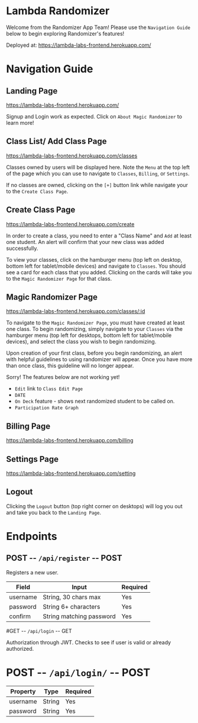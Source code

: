 # Lambda Randomizer

Welcome from the Randomizer App Team! Please use the `Navigation Guide` below to begin exploring Randomizer's features!
 

Deployed at: https://lambda-labs-frontend.herokuapp.com/

# Navigation Guide

## Landing Page 
https://lambda-labs-frontend.herokuapp.com/

Signup and Login work as expected.
Click on `About Magic Randomizer` to learn more!

## Class List/ Add Class Page
https://lambda-labs-frontend.herokuapp.com/classes

Classes owned by users will be displayed here.  Note the `Menu` at the top left of the page which you can use to navigate to `Classes`, `Billing`, or `Settings`.

If no classes are owned, clicking on the `[+]` button link while navigate your to the `Create Class Page`.

## Create Class Page
https://lambda-labs-frontend.herokuapp.com/create

In order to create a class, you need to enter a "Class Name" and `Add` at least one student. An alert will confirm that your new class was added successfully.

To view your classes, click on the hamburger menu (top left on desktop, bottom left for tablet/mobile devices) and navigate to `Classes`. You should see a card for each class that you added.  Clicking on the cards will take you to the `Magic Randomizer Page` for that class.

## Magic Randomizer Page
https://lambda-labs-frontend.herokuapp.com/classes/:id

To navigate to the `Magic Randomizer Page`, you must have created at least one class.  To begin randomizing, simply navigate to your `Classes` via the hamburger menu (top left for desktops, bottom left for tablet/mobile devices), and select the class you wish to begin randomizing.

Upon creation of your first class, before you begin randomizing, an alert with helpful guidelines to using randomizer will appear.  Once you have more than once class, this guideline will no longer appear.

Sorry! The features below are not working yet!

  * `Edit` link to `Class Edit Page`
  * `DATE`
  * `On Deck` feature - shows next randomized student to be called on.
  * `Participation Rate Graph`

## Billing Page
https://lambda-labs-frontend.herokuapp.com/billing

## Settings Page
https://lambda-labs-frontend.herokuapp.com/setting

## Logout

Clicking the `Logout` button (top right corner on desktops) will log you out and take you back to the `Landing Page`.



# Endpoints

## POST -- `/api/register` -- POST

Registers a new user.

| Field        | Input                                                     | Required |
| ------------ | --------------------------------------------------------- | -------- |
| username     | String, 30 chars max                                      | Yes      |
| password     | String 6+ characters                                      | Yes      |
| confirm      | String matching password                                  | Yes      |


#GET -- `/api/login` -- GET

Authorization through JWT. Checks to see if user is valid or already authorized.

# POST -- `/api/login/` -- POST

| Property | Type   | Required |
| -------- | ------ | -------- |
| username | String | Yes      |
| password | String | Yes      |


